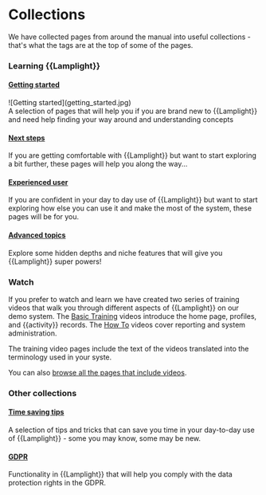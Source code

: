 # Collections

We have collected pages from around the manual into useful collections - that's what the tags are at the top of some of the pages.

### Learning {{Lamplight}}

#### [Getting started](/help/index/p/tagged_Getting%20started)

<div class="pure-g">
<div class="pure-u-1-2">
![Getting started](getting_started.jpg)
</div>
<div class="pure-u-1-2">
A selection of pages that will help you if you are brand new to {{Lamplight}} and need help finding your way around and understanding concepts
</div>
</div>

#### [Next steps](/help/index/p/tagged_Next%20steps)

If you are getting comfortable with {{Lamplight}} but want to start exploring a bit further, these pages will help you along the way...

#### [Experienced user](/help/index/p/tagged_Experienced%20user)

If you are confident in your day to day use of {{Lamplight}} but want to start exploring how else you can use it and make the most of the system, these pages will be for you.

#### [Advanced topics](/help/index/p/tagged_Advanced%20topics)

Explore some hidden depths and niche features that will give you {{Lamplight}} super powers!

### Watch

If you prefer to watch and learn we have created two series of training videos that walk you through different aspects of {{Lamplight}} on our demo system.  The [Basic Training](/help/index/p/51) videos introduce the home page, profiles, and {{activity}} records.  The [How To](/help/index/p/52) videos cover reporting and system administration.

The training video pages include the text of the videos translated into the terminology used in your syste.

You can also [browse all the pages that include videos](/help/index/tagged_Video).


### Other collections

#### [Time saving tips](/help/index/p/tagged_Time%20saving%20tips) 

A selection of tips and tricks that can save you time in your day-to-day use of {{Lamplight}} - some you may know, some may be new.

#### [GDPR](/help/index/p/tagged_GDPR)

Functionality in {{Lamplight}} that will help you comply with the data protection rights in the GDPR.


